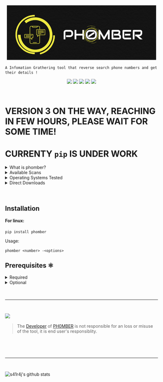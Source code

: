 <p align=center>
         <img src='/.images/phomber_logo.png'>
</p>


```
A Infomation Grathering tool that reverse search phone numbers and get their details !
```

<p align=center>
         <a href='https://www.w3schools.in/ethical-hacking/information-gathering-techniques/'><img src="https://img.shields.io/badge/Etical Hacking-Infomation Grathering Tool-yellow.svg?logo=sharp"></a>
         <a href='https://github.com/s41r4j/phomber/releases/'><img src="https://img.shields.io/badge/Version-v2.0-orange.svg?logo=vectorworks"></a>
         <a href='https://www.python.org/'><img src="https://img.shields.io/badge/Python-3-blue.svg?style=flat&logo=python"></a>
         <a href='hhttps://golang.org/'><img src="https://img.shields.io/badge/Golang-Phoneinfoga-9cf.svg?style=flat&logo=go"></a>
         <a href='LICENSE'><img src="https://img.shields.io/badge/License-GPL%20v3.0-brightgreen.svg"></a>
</p>

         
<br>


# VERSION 3 ON THE WAY, REACHING IN FEW HOURS, PLEASE WAIT FOR SOME TIME!
# CURRENTY `pip` IS UNDER WORK


<details>
<summary>What is phomber?</summary>
<br>
 
 - Phomber is one of the best tools available for Infomation Grathering.
 - It reverse searches given number online and retrieves all data available.
 
<br>
</details>

<details>
<summary>Available Scans</summary>
<br>
 
 - Basic Scan
 - API Scans
   - abstractapi.com
   - apilayer.com
   - findandtrace.com
   - numlookupapi.com
   - veriphone.io
 
<br>
</details>

<details>
<summary>Operating Systems Tested</summary>
<br>
 
 - [![Supported OS](https://img.shields.io/badge/OS%20X-brightgreen?style=flat&logo=macos)](https://www.google.com/search?q=OS%20X)
 - [![Supported OS](https://img.shields.io/badge/Unix%20%2F%20Linux-blueviolet?style=flat&logo=linux)](https://www.google.com/search?q=Unix+Linux)
 - [![Supported OS](https://img.shields.io/badge/Microsoft%20Windows-red?style=flat&logo=windows)](https://www.google.com/search?q=Windows)


<br>
</details>

<details>
<summary>Direct Downloads</summary>
<br>
 
 - [zip](https://github.com/s41r4j/phomber/archive/refs/tags/phomber-v2.0.zip)
 - [tar.gz](https://github.com/s41r4j/phomber/archive/refs/tags/phomber-v2.0.tar.gz)
 
<br>
</details>

<br>
<br>



 ## Installation 
 
 #### For linux:
 
 `pip install phomber`
 
 Usage: 
 
 `phomber <number> -<options>`
         
  
  

## Prerequisites ⚛️

<details>
<summary>Required</summary>
<br>
         
- python3
- git
    
<br>
</details>

<details>
<summary>Optional</summary>
<br>

- GoLang ([Download Here](https://golang.org/dl/)) , for Phoneinfoga scan.
- OpenCage Account ([create a account here](https://opencagedata.com/users/sign_up)) , for Basic search.
- Truecaller Account ([create a account here](https://www.truecaller.com/auth/sign-in)) , for Truecaller scan.
    
</details>

<br>
<br>
<hr>
<br>

<a href=''><img src="https://img.shields.io/badge/Disclaimer-Please don't use this tool for unethical purposes-red.svg?logo=hackaday"></a>
> The [Developer](https://github.com/s41r4j/) of [PH0MBER](https://github.com/s41r4j/phomber/) is not responsible for an loss or misuse of the tool, it is end user's responsiblity.

<br>


<!-- <a href="https://www.buymeacoffee.com/S41R4J" target="_blank"><img src="https://cdn.buymeacoffee.com/buttons/arial-yellow.png" alt="Buy Me A Coffee" style="height: 50px !important;width: 50px !important;"></a> -->

<br>
<br>
<hr>
<br>

![s41r4j's github stats](https://github-readme-stats.vercel.app/api?username=s41r4j&show_icons=true&title_color=fff&icon_color=79ff97&text_color=9f9f9f&bg_color=151515)


